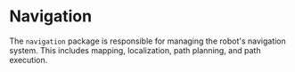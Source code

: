 # Navigation

The `navigation` package is responsible for managing the robot's navigation system. This includes mapping, localization, path planning, and path execution.
